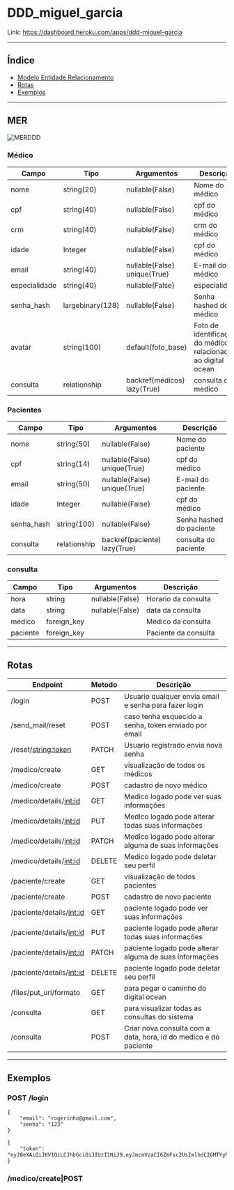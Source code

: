 # DDD_miguel_garcia

Link: https://dashboard.heroku.com/apps/ddd-miguel-garcia
***
## Índice

- [Modelo Entidade Relacionamento](#mer)
- [Rotas](#rotas)
- [Exemplos](#exemplos)

***
## MER

![MERDDD](https://user-images.githubusercontent.com/72623443/132075155-139c92b8-17a3-449b-9d68-4bbc37d66b53.jpeg)

### Médico
|Campo|Tipo|Argumentos|Descrição|
|-----|-----|-----|-----|
|nome|string(20)|nullable(False)|Nome do médico|
|cpf|string(40)|nullable(False)|cpf do médico|
|crm|string(40)|nullable(False)|crm do médico|
|idade|Integer|nullable(False)|cpf do médico|
|email|string(40)|nullable(False) unique(True)|E-mail do médico|
|especialidade|string(40)|nullable(False) |especialidade|
|senha_hash|largebinary(128)|nullable(False)|Senha hashed do médico|
|avatar|string(100)|default(foto_base)|Foto de identificação do médico relacionada ao digital ocean|
|consulta|relationship|backref(médicos) lazy(True)|consulta do medico|


### Pacientes
|Campo|Tipo|Argumentos|Descrição|
|-----|-----|-----|-----|
|nome|string(50)|nullable(False)|Nome do paciente|
|cpf|string(14)|nullable(False) unique(True)|cpf do médico|
|email|string(50)|nullable(False) unique(True)|E-mail do paciente|
|idade|Integer|nullable(False)|cpf do médico|
|senha_hash|string(100)|nullable(False)|Senha hashed do paciente|
|consulta|relationship|backref(paciente) lazy(True)|consulta do paciente|

### consulta
|Campo|Tipo|Argumentos|Descrição|
|-----|-----|-----|-----|
|hora|string|nullable(False)|Horario da consulta|
|data|string|nullable(False)|data da consulta|
|médico|foreign_key||Médico  da consulta|
|paciente|foreign_key||Paciente da consulta|

***
## Rotas
|Endpoint|Metodo|Descrição|
|-----|-----|-----|
|/login|POST|Usuario qualquer envia email e senha para fazer login|
|/send_mail/reset|POST| caso tenha esquecido a senha, token enviado por email|
|/reset/<string:token>|PATCH|Usuario registrado envia nova senha|
|/medico/create|GET|visualização de todos os médicos|
|/medico/create|POST|cadastro de novo médico|
|/medico/details/<int:id>|GET|Medico logado pode ver suas informações|
|/medico/details/<int:id>|PUT|Medico logado pode alterar todas suas informações|
|/medico/details/<int:id>|PATCH|Medico logado pode alterar alguma de suas informações|
|/medico/details/<int:id>|DELETE|Medico logado pode deletar seu perfil|
|/paciente/create|GET|visualização de todos pacientes|
|/paciente/create|POST|cadastro de novo paciente|
|/paciente/details/<int:id>|GET|paciente logado pode ver suas informações|
|/paciente/details/<int:id>|PUT|paciente logado pode alterar todas suas informações|
|/paciente/details/<int:id>|PATCH|paciente logado pode alterar alguma de suas informações|
|/paciente/details/<int:id>|DELETE|paciente logado pode deletar seu perfil|
|/files/put_url/formato|GET|para pegar o caminho do digital ocean|
|/consulta|GET|para visualizar todas as consultas do sistema|
|/consulta|POST|Criar nova consulta com a data, hora, id do medico e do paciente|











***
## Exemplos

### POST /login
```
{
    "email": "rogerinho@gmail.com",
    "senha": "123"
}
```
```
{
    "token": "eyJ0eXAiOiJKV1QiLCJhbGciOiJIUzI1NiJ9.eyJmcmVzaCI6ZmFsc2UsImlhdCI6MTYyNzY3Mzk0MiwianRpIjoiYzczYjY0MzEtMjk4Ni00YTUxLWJhNDEtOGIwZjQwY2IxMGFmIiwidHlwZSI6ImFjY2VzcyIsInN1YiI6MSwibmJmIjoxNjI3NjczOTQyLCJleHAiOjE2Mjc2NzQ4NDJ9.GS16yvd8gkkWjdhV09DDMtz9Qedd0rcQwJmjC1yNLq4"
}
```
### /medico/create|POST
```
